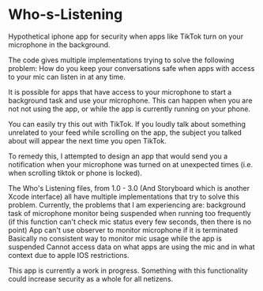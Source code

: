 # Who-s-Listening
Hypothetical iphone app for security when apps like TikTok turn on your microphone in the background. 

The code gives multiple implementations trying to solve the following problem: How do you keep your conversations safe when apps with access to your mic can listen in at any time.

It is possible for apps that have access to your microphone to start a background task and use your microphone. This can happen when you are not not using the app, or while the app is currently running on your phone.

You can easily try this out with TikTok. If you loudly talk about something unrelated to your feed while scrolling on the app, the subject you talked about will appear the next time you open TikTok.

To remedy this, I attempted to design an app that would send you a notification when your microphone was turned on at unexpected times (i.e. when scrolling tiktok or phone is locked).

The Who's Listening files, from 1.0 - 3.0 (And Storyboard which is another Xcode interface) all have multiple implementations that try to solve this problem. Currently, the problems that I am experiencing are: 
background task of microphone monitor being suspended when running too frequently (if this function can't check mic status every few seconds, then there is no point)
App can't use observer to monitor microphone if it is terminated
Basically no consistent way to monitor mic usage while the app is suspended
Cannot access data on what apps are using the mic and in what context due to apple IOS restrictions.


This app is currently a work in progress. Something with this functionality could increase security as a whole for all netizens.


